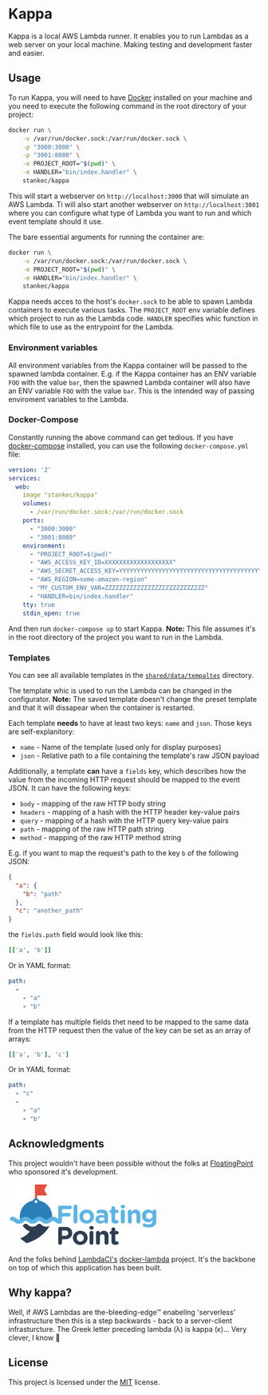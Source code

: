 # Kappa

Kappa is a local AWS Lambda runner. It enables you to run Lambdas as a web
server on your local machine. Making testing and development faster and easier.

## Usage

To run Kappa, you will need to have [Docker](https://www.docker.com/) installed
on your machine and you need to execute the following command in the root
directory of your project:

```Bash
docker run \
    -v /var/run/docker.sock:/var/run/docker.sock \
    -p "3000:3000" \
    -p "3001:8080" \
    -e PROJECT_ROOT="$(pwd)" \
    -e HANDLER="bin/index.handler" \
    stankec/kappa
```

This will start a webserver on `http://localhost:3000` that will simulate an
AWS Lambda. Ti will also start another webserver on `http://localhost:3001`
where you can configure what type of Lambda you want to run and which event
template should it use.

The bare essential arguments for running the container are:

```Bash
docker run \
    -v /var/run/docker.sock:/var/run/docker.sock \
    -e PROJECT_ROOT="$(pwd)" \
    -e HANDLER="bin/index.handler" \
    stankec/kappa
```

Kappa needs acces to the host's `docker.sock` to be able to spawn Lambda
containers to execute various tasks. The `PROJECT_ROOT` env variable defines
which project to run as the Lambda code. `HANDLER` specifies whic function in
which file to use as the entrypoint for the Lambda.

### Environment variables

All environment variables from the Kappa container will be passed to the spawned
lambda container. E.g. if the Kappa container has an ENV variable `FOO` with the
value `bar`, then the spawned Lambda container will also have an ENV variable
`FOO` with the value `bar`. This is the intended way of passing enviroment
variables to the Lambda.

### Docker-Compose

Constantly running the above command can get tedious. If you have
[docker-compose](https://docs.docker.com/compose/) installed, you can use the
following `docker-compose.yml` file:

```YAML
version: '2'
services:
  web:
    image "stankec/kappa"
    volumes:
      - /var/run/docker.sock:/var/run/docker.sock
    ports:
      - "3000:3000"
      - "3001:8080"
    environment:
      - "PROJECT_ROOT=$(pwd)"
      - "AWS_ACCESS_KEY_ID=XXXXXXXXXXXXXXXXXXX"
      - "AWS_SECRET_ACCESS_KEY=YYYYYYYYYYYYYYYYYYYYYYYYYYYYYYYYYYYYYYYYY"
      - "AWS_REGION=some-amazon-region"
      - "MY_CUSTOM_ENV_VAR=ZZZZZZZZZZZZZZZZZZZZZZZZZZZZ"
      - "HANDLER=bin/index.handler"
    tty: true
    stdin_open: true
```

And then run `docker-compose up` to start Kappa.
__Note:__ This file assumes it's in the root directory of the project you want
to run in the Lambda.

### Templates

You can see all available templates in the
[`shared/data/tempaltes`](/shared/data/tempaltes) directory.

The template whic is used to run the Lambda can be changed in the configurator.
__Note:__ The saved template doesn't change the preset template and that
it will dissapear when the container is restarted.

Each template __needs__ to have at least two keys: `name` and `json`. Those keys
are self-explanitory:

* `name` - Name of the template (used only for display purposes)
* `json` - Relative path to a file containing the template's raw JSON payload

Additionally, a template __can__ have a `fields` key, which describes how the
value from the incoming HTTP request should be mapped to the event JSON. It can
have the following keys:

* `body` - mapping of the raw HTTP body string
* `headers` - mapping of a hash with the HTTP header key-value pairs
* `query` - mapping of a hash with the HTTP query key-value pairs
* `path` - mapping of the raw HTTP path string
* `method` - mapping of the raw HTTP method string

E.g. if you want to map the request's path to the key `b` of the following JSON:

```JSON
{
  "a": {
    "b": "path"
  },
  "c": "another_path"
}
```

the `fields.path` field would look like this:

```Ruby
[['a', 'b']]
```

Or in YAML format:

```YAML
path:
  -
    - "a"
    - "b"
```

If a template has multiple fields thet need to be mapped to the same data from
the HTTP request then the value of the key can be set as an array of arrays:

```Ruby
[['a', 'b'], 'c']
```

Or in YAML format:

```YAML
path:
  - "c"
  -
    - "a"
    - "b"
```

## Acknowledgments

This project wouldn't have been possible without the folks at
[FloatingPoint](https://floatingpoint.io) who sponsored it's development.

<a href="https://floatingpoint.io">
  <img src="/assets/fp_logo.png" alt="FloatingPoint logo" width="300">
</a>

And the folks behind
[LambdaCI's](https://github.com/lambci/lambci)
[docker-lambda](https://github.com/lambci/docker-lambda)
project. It's the backbone on top of which this application has been built.

## Why kappa?

Well, if AWS Lambdas are the-bleeding-edge™ enabeling 'serverless'
infrastructure then this is a step backwards - back to a server-client
infrasturcture. The Greek letter preceding lambda (λ) is kappa (κ)...
Very clever, I know 🤣

## License

This project is licensed under the [MIT](LICENSE.txt) license.
